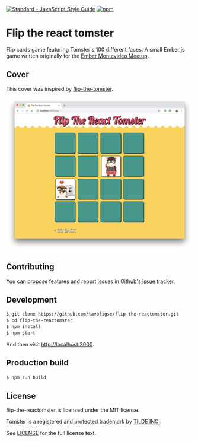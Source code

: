 [![Standard - JavaScript Style Guide](https://img.shields.io/badge/code%20style-standard-brightgreen.svg)](http://standardjs.com/)
[![npm](https://img.shields.io/npm/l/express.svg)]()

# Flip the react tomster

Flip cards game featuring Tomster's 100 different faces. A small Ember.js game written originally for the [Ember Montevideo Meetup](https://www.meetup.com/ember-montevideo).

## Cover

This cover was inspired by [flip-the-tomster](https://github.com/mvdwg/flip-the-tomster).

![screenshot](screenshot.png)

## Contributing

You can propose features and report issues in [Github's issue tracker](https://github.com/mvdwg/flip-the-tomster/issues).

## Development

```sh
$ git clone https://github.com/tavofigse/flip-the-reactomster.git
$ cd flip-the-reactomster
$ npm install
$ npm start
```

And then visit [http://localhost:3000](http://localhost:3000).

## Production build
```sh
$ npm run build
```

## License

flip-the-reactomster is licensed under the MIT license.

Tomster is a registered and protected trademark by [TILDE INC.](http://www.tilde.io).

See [LICENSE](./LICENSE.md) for the full license text.
